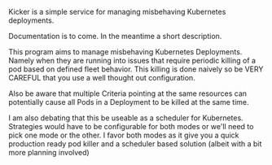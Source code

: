 Kicker is a simple service for managing misbehaving Kubernetes deployments.


Documentation is to come. In the meantime a short description.


This program aims to manage misbehaving Kubernetes Deployments. Namely when they are running into issues that require periodic killing of a pod based on defined fleet behavior. This killing is done naively so be VERY CAREFUL that you use a well thought out configuration.


Also be aware that multiple Criteria pointing at the same resources can potentially cause all Pods in a Deployment to be killed at the same time.


I am also debating that this be useable as a scheduler for Kubernetes. Strategies would have to be configurable for both modes or we'll need to pick one mode or the other. I favor both modes as it give you a quick production ready pod killer and a scheduler based solution (albeit with a bit more planning involved)